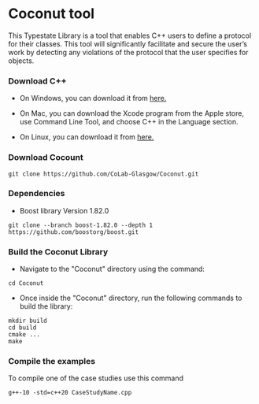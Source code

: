 # Coconut tool 
This Typestate Library is a tool that enables C++ users to define a protocol for their classes. This tool will significantly facilitate and secure the user’s work by detecting any violations of the protocol that the user specifies for objects.

### Download C++ ###
- On Windows, you can download it from [here.](https://docs.microsoft.com/en-us/cpp/build/vscpp-step-0-installation?view=msvc-170/ "Install C and C++ support in Visual Studio") 

- On Mac, you can download the Xcode program from the Apple store, use Command Line Tool, and choose C++ in the Language section.

- On Linux, you can download it from [here.](https://learn.microsoft.com/en-us/cpp/linux/download-install-and-setup-the-linux-development-workload?view=msvc-170) 

  
### Download Cocount ###

```
git clone https://github.com/CoLab-Glasgow/Coconut.git

```
### Dependencies ###

- Boost library Version 1.82.0
``` 
git clone --branch boost-1.82.0 --depth 1 https://github.com/boostorg/boost.git

``` 
### Build the Coconut Library ##
- Navigate to the "Coconut" directory using the command:

```
cd Coconut

```
- Once inside the "Coconut" directory, run the following commands to build the library:
  

```
mkdir build
cd build 
cmake ... 
make
```

### Compile the examples ###
 
To compile one of the case studies use this command

 ``` 
g++-10 -std=c++20 CaseStudyName.cpp

```
 


